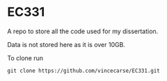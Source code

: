 # EC331

A repo to store all the code used for my dissertation.

Data is not stored here as it is over 10GB.

To clone run

```
git clone https://github.com/vincecarse/EC331.git
```
